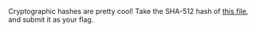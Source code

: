 Cryptographic hashes are pretty cool! Take the SHA-512 hash of
[this file](${image_png}), and submit it as your flag.
